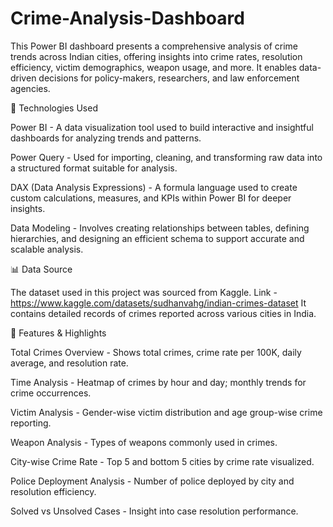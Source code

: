 # Crime-Analysis-Dashboard
This Power BI dashboard presents a comprehensive analysis of crime trends across Indian cities, offering insights into crime rates, resolution efficiency, victim demographics, weapon usage, and more. It enables data-driven decisions for policy-makers, researchers, and law enforcement agencies.


🧰 Technologies Used

Power BI - 
A data visualization tool used to build interactive and insightful dashboards for analyzing trends and patterns.

Power Query - 
Used for importing, cleaning, and transforming raw data into a structured format suitable for analysis.

DAX (Data Analysis Expressions) - 
A formula language used to create custom calculations, measures, and KPIs within Power BI for deeper insights.

Data Modeling - 
Involves creating relationships between tables, defining hierarchies, and designing an efficient schema to support accurate and scalable analysis.


📊 Data Source 

The dataset used in this project was sourced from Kaggle. Link - https://www.kaggle.com/datasets/sudhanvahg/indian-crimes-dataset
It contains detailed records of crimes reported across various cities in India.


🌟 Features & Highlights 

Total Crimes Overview - Shows total crimes, crime rate per 100K, daily average, and resolution rate.

Time Analysis - Heatmap of crimes by hour and day; monthly trends for crime occurrences.

Victim Analysis - Gender-wise victim distribution and age group-wise crime reporting.

Weapon Analysis - Types of weapons commonly used in crimes.

City-wise Crime Rate - Top 5 and bottom 5 cities by crime rate visualized.

Police Deployment Analysis - Number of police deployed by city and resolution efficiency.

Solved vs Unsolved Cases - Insight into case resolution performance.

